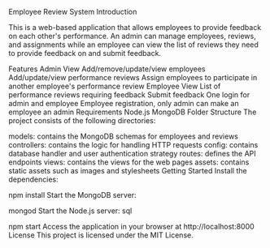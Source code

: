 Employee Review System
Introduction

This is a web-based application that allows employees to provide feedback on each other's performance. An admin can manage employees, reviews, and assignments while an employee can view the list of reviews they need to provide feedback on and submit feedback.

Features
Admin View
Add/remove/update/view employees
Add/update/view performance reviews
Assign employees to participate in another employee's performance review
Employee View
List of performance reviews requiring feedback
Submit feedback
One login for admin and employee
Employee registration, only admin can make an employee an admin
Requirements
Node.js
MongoDB
Folder Structure
The project consists of the following directories:

models: contains the MongoDB schemas for employees and reviews
controllers: contains the logic for handling HTTP requests
config: contains database handler and user authentication strategy
routes: defines the API endpoints
views: contains the views for the web pages
assets: contains static assets such as images and stylesheets
Getting Started
Install the dependencies:

npm install
Start the MongoDB server:

mongod
Start the Node.js server:
sql

npm start
Access the application in your browser at http://localhost:8000
License
This project is licensed under the MIT License.
